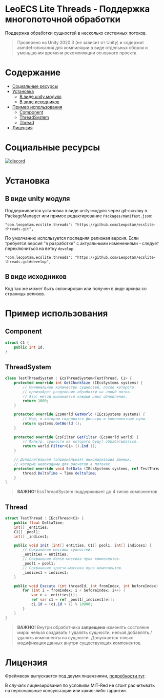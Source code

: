 # LeoECS Lite Threads - Поддержка многопоточной обработки
Поддержка обработки сущностей в несколько системных потоков.

> Проверено на Unity 2020.3 (не зависит от Unity) и содержит asmdef-описания для компиляции в виде отдельных сборок и уменьшения времени рекомпиляции основного проекта.

# Содержание
* [Социальные ресурсы](#Социальные-ресурсы)
* [Установка](#Установка)
    * [В виде unity модуля](#В-виде-unity-модуля)
    * [В виде исходников](#В-виде-исходников)
* [Пример использования](#Пример-использования)
    * [Component](#Component)
    * [ThreadSystem](#ThreadSystem)
    * [Thread](#Thread)
* [Лицензия](#Лицензия)

# Социальные ресурсы
[![discord](https://img.shields.io/discord/404358247621853185.svg?label=enter%20to%20discord%20server&style=for-the-badge&logo=discord)](https://discord.gg/5GZVde6)

# Установка

## В виде unity модуля
Поддерживается установка в виде unity-модуля через git-ссылку в PackageManager или прямое редактирование `Packages/manifest.json`:
```
"com.leopotam.ecslite.threads": "https://github.com/Leopotam/ecslite-threads.git",
```
По умолчанию используется последняя релизная версия. Если требуется версия "в разработке" с актуальными изменениями - следует переключиться на ветку `develop`:
```
"com.leopotam.ecslite.threads": "https://github.com/Leopotam/ecslite-threads.git#develop",
```

## В виде исходников
Код так же может быть склонирован или получен в виде архива со страницы релизов.

# Пример использования

## Component
```c#
struct C1 {
    public int Id;
}
```
## ThreadSystem
```c#
class TestThreadSystem : EcsThreadSystem<TestThread, C1> {
    protected override int GetChunkSize (IEcsSystems systems) {
        // Минимальное количество сущностей, после которого
        // произойдет разделение обработки на новый поток.
        // Этот метод вызывается каждый цикл обновления.
        return 1000;
    }

    protected override EcsWorld GetWorld (IEcsSystems systems) {
        // Мир, в котором содержатся фильтры и компонентные пулы.
        return systems.GetWorld ();
    }
    
    protected override EcsFilter GetFilter (EcsWorld world) {
        // Фильтр, сущности из которого будут обрабатываться.
        return world.Filter<C1> ().End ();
    }

    // Дополнительная (опциональная) инициализация данных,
    // которые необходимы для расчетов в потоках.
    protected override void SetData (IEcsSystems systems, ref TestThread thread) {
        thread.DeltaTime = Time.deltaTime;
    }
}
```
> **ВАЖНО!** EcsThreadSystem поддерживает до 4 типов компонентов.
 
## Thread
```c#
struct TestThread : IEcsThread<C1> {
    public float DeltaTime;
    int[] _entities;
    C1[] _pool1;
    int[] _indices1;

    public void Init (int[] entities, C1[] pool1, int[] indices1) {
        // Сохранение массива сущностей.
        _entities = entities;
        // Сохранение dense-массива пула компонентов.
        _pool1 = pool1;
        // Сохранение sparse-массива пула компонентов.
        _indices1 = indices1;
    }

    public void Execute (int threadId, int fromIndex, int beforeIndex) {
        for (int i = fromIndex; i < beforeIndex; i++) {
            var e = _entities[i];
            ref var c1 = ref _pool1[_indices1[e]];
            c1.Id = (c1.Id + 1) % 10000;
        }
    }
}
```
> **ВАЖНО!** Внутри обработчика **запрещено** изменять состояние мира: нельзя создавать / удалять сущности, нельзя добавлять / удалять компоненты на сущности. Допускается только модификация данных внутри существующих компонентов.

# Лицензия
Фреймворк выпускается под двумя лицензиями, [подробности тут](./LICENSE.md).

В случаях лицензирования по условиям MIT-Red не стоит расчитывать на
персональные консультации или какие-либо гарантии.